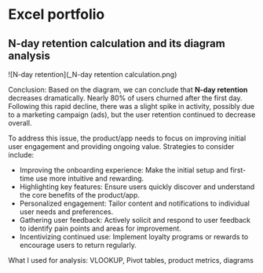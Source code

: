 # Excel portfolio

## **N-day** retention calculation and its diagram analysis
![N-day retention](_N-day retention calculation.png)

Conclusion: Based on the diagram, we can conclude that **N-day retention** decreases dramatically. Nearly 80% of users churned after the first day. Following this rapid decline, there was a slight spike in activity, possibly due to a marketing campaign (ads), but the user retention continued to decrease overall.

To address this issue, the product/app needs to focus on improving initial user engagement and providing ongoing value. Strategies to consider include:

- Improving the onboarding experience: Make the initial setup and first-time use more intuitive and rewarding.
- Highlighting key features: Ensure users quickly discover and understand the core benefits of the product/app.
- Personalized engagement: Tailor content and notifications to individual user needs and preferences.
- Gathering user feedback: Actively solicit and respond to user feedback to identify pain points and areas for improvement.
- Incentivizing continued use: Implement loyalty programs or rewards to encourage users to return regularly.


What I used for analysis: VLOOKUP, Pivot tables, product metrics, diagrams
